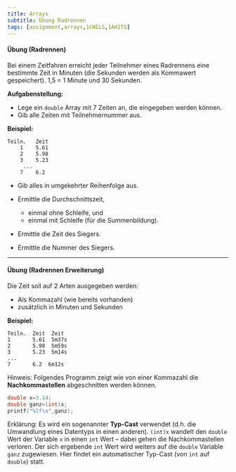 ```yaml
---
title: Arrays
subtitle: Übung Radrennen
tags: [assignment,arrays,1CHELS,1AHITS]
---
```


#### Übung (Radrennen)

Bei einem Zeitfahren erreicht jeder Teilnehmer eines Radrennens eine bestimmte Zeit in Minuten (die Sekunden werden als Kommawert gespeichert). 1,5​ = 1 Minute und 30 Sekunden.

**Aufgabenstellung:**

- Lege ein `double` Array mit 7 Zeiten an, die eingegeben werden können.
- Gib alle Zeiten mit Teilnehmernummer aus.

**Beispiel:**

```
Teiln.   Zeit
    1    5.61
    2    5.98
    3    5.23
     ...
    7    6.2
```


- Gib alles in umgekehrter Reihenfolge aus.

- Ermittle die Durchschnittszeit,
	
	- einmal ohne Schleife, und
	- einmal mit Schleife (für die Summenbildung).	
	
- Ermittle die Zeit des Siegers.

- Ermittle die Nummer des Siegers.




---

#### Übung (Radrennen Erweiterung)

Die Zeit soll auf 2 Arten ausgegeben werden: 

- Als Kommazahl (wie bereits vorhanden)
- zusätzlich in Minuten und Sekunden

**Beispiel:**

```
Teiln.  Zeit  Zeit
1       5.61  5m37s
2       5.98  5m59s
3       5.23  5m14s
...
7       6.2  6m12s
```



Hinweis: Folgendes Programm zeigt wie von einer Kommazahl die **Nachkommastellen** abgeschnitten werden können.

```c
double x=3.14;
double ganz=(int)x;
printf("%lf\n",ganz);
```

Erklärung: Es wird ein sogenannter **Typ-Cast** verwendet (d.h. die Umwandlung eines Datentyps in einen anderen). `(int)x` wandelt den `double` Wert der Variable `x` in einen `int` Wert – dabei gehen die Nachkommastellen verloren. Der sich ergebende `int` Wert wird weiters auf die `double` Variable `ganz` zugewiesen. Hier findet ein automatischer Typ-Cast (von `int` auf `double`) statt.